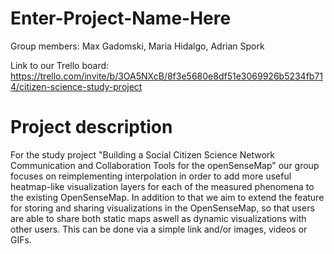 # Enter-Project-Name-Here

Group members: Max Gadomski, Maria Hidalgo, Adrian Spork

Link to our Trello board: https://trello.com/invite/b/3OA5NXcB/8f3e5680e8df51e3069926b5234fb714/citizen-science-study-project

# Project description

For the study project "Building a Social Citizen Science Network Communication and Collaboration Tools for the openSenseMap" our group focuses on reimplementing interpolation in order to add more useful heatmap-like visualization layers for each of the measured phenomena to the existing OpenSenseMap. In addition to that we aim to extend the feature for storing and sharing visualizations in the OpenSenseMap, so that users are able to share both static maps aswell as dynamic visualizations with other users. This can be done via a simple link and/or images, videos or GIFs. 
